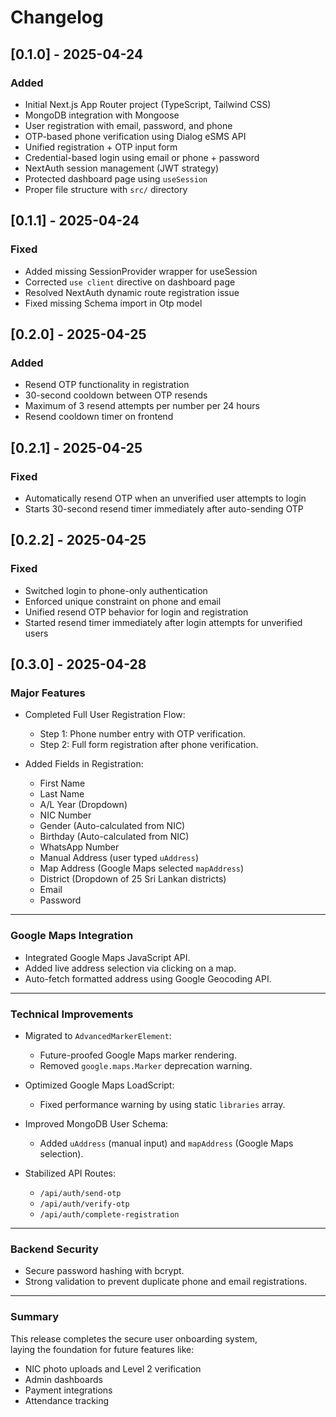 # Changelog

## [0.1.0] - 2025-04-24

### Added

-   Initial Next.js App Router project (TypeScript, Tailwind CSS)
-   MongoDB integration with Mongoose
-   User registration with email, password, and phone
-   OTP-based phone verification using Dialog eSMS API
-   Unified registration + OTP input form
-   Credential-based login using email or phone + password
-   NextAuth session management (JWT strategy)
-   Protected dashboard page using `useSession`
-   Proper file structure with `src/` directory

## [0.1.1] - 2025-04-24

### Fixed

-   Added missing SessionProvider wrapper for useSession
-   Corrected `use client` directive on dashboard page
-   Resolved NextAuth dynamic route registration issue
-   Fixed missing Schema import in Otp model

## [0.2.0] - 2025-04-25

### Added

-   Resend OTP functionality in registration
-   30-second cooldown between OTP resends
-   Maximum of 3 resend attempts per number per 24 hours
-   Resend cooldown timer on frontend

## [0.2.1] - 2025-04-25

### Fixed

-   Automatically resend OTP when an unverified user attempts to login
-   Starts 30-second resend timer immediately after auto-sending OTP

## [0.2.2] - 2025-04-25

### Fixed

-   Switched login to phone-only authentication
-   Enforced unique constraint on phone and email
-   Unified resend OTP behavior for login and registration
-   Started resend timer immediately after login attempts for unverified users

## [0.3.0] - 2025-04-28

### Major Features

-   Completed Full User Registration Flow:

    -   Step 1: Phone number entry with OTP verification.
    -   Step 2: Full form registration after phone verification.

-   Added Fields in Registration:
    -   First Name
    -   Last Name
    -   A/L Year (Dropdown)
    -   NIC Number
    -   Gender (Auto-calculated from NIC)
    -   Birthday (Auto-calculated from NIC)
    -   WhatsApp Number
    -   Manual Address (user typed `uAddress`)
    -   Map Address (Google Maps selected `mapAddress`)
    -   District (Dropdown of 25 Sri Lankan districts)
    -   Email
    -   Password

---

### Google Maps Integration

-   Integrated Google Maps JavaScript API.
-   Added live address selection via clicking on a map.
-   Auto-fetch formatted address using Google Geocoding API.

---

### Technical Improvements

-   Migrated to `AdvancedMarkerElement`:

    -   Future-proofed Google Maps marker rendering.
    -   Removed `google.maps.Marker` deprecation warning.

-   Optimized Google Maps LoadScript:

    -   Fixed performance warning by using static `libraries` array.

-   Improved MongoDB User Schema:

    -   Added `uAddress` (manual input) and `mapAddress` (Google Maps selection).

-   Stabilized API Routes:
    -   `/api/auth/send-otp`
    -   `/api/auth/verify-otp`
    -   `/api/auth/complete-registration`

---

### Backend Security

-   Secure password hashing with bcrypt.
-   Strong validation to prevent duplicate phone and email registrations.

---

### Summary

This release completes the secure user onboarding system,  
laying the foundation for future features like:

-   NIC photo uploads and Level 2 verification
-   Admin dashboards
-   Payment integrations
-   Attendance tracking

